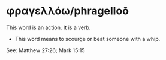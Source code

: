 # φραγελλόω/phragelloō
This word is an action. It is a verb.
* This word means to scourge or beat someone with a whip. 

See: Matthew 27:26; Mark 15:15
